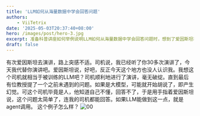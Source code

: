 ```yaml
---
title: 'LLM如何从海量数据中学会回答问题'
authors:
    - ViiTetrix
date: '2025-05-03T20:37:40+08:00'
hero: /images/post/hero-3.jpg
excerpt: 准备科普讲座如何举例说明LLM如何从海量数据中学会回答问题时，想到了爱因斯坦和司机的故事。
draft: false
---
```


有次爱因斯坦去演讲，路上突感不适。司机说，我已经听了你30多次演讲了，今天我代替你演讲吧。爱因斯坦说，好吧，反正今天这个地方也没人认识我。我想这个司机就相当于被训练的LLM吧？司机顺利地进行了演讲，毫无破绽。直到最后有位教授提了一个之前未遇到的问题。如果是大模型，可能就开始胡说了，即产生幻觉。可这个司机毕竟是人，他知道自己不懂，回答不了，于是用手指着爱因斯坦说，这个问题太简单了，连我的司机都能回答。如果LLM能做到这一点，就是agent调用。
这个例子怎么样？
![00](/images/00.webp)